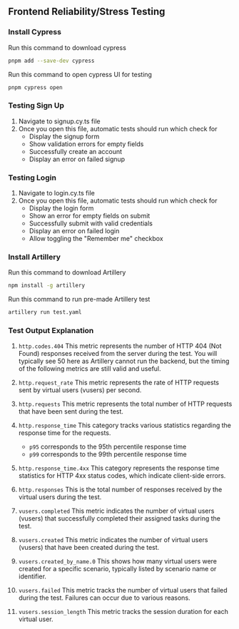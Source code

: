 ## Frontend Reliability/Stress Testing

### Install Cypress

Run this command to download cypress
```bash
pnpm add --save-dev cypress
```

Run this command to open cypress UI for testing
```bash
pnpm cypress open
```

### Testing Sign Up

1. Navigate to signup.cy.ts file
2. Once you open this file, automatic tests should run which check for
    - Display the signup form
    - Show validation errors for empty fields
    - Successfully create an account
    - Display an error on failed signup

### Testing Login

1. Navigate to login.cy.ts file
2. Once you open this file, automatic tests should run which check for 
    - Display the login form
    - Show an error for empty fields on submit
    - Successfully submit with valid credentials
    - Display an error on failed login
    - Allow toggling the "Remember me" checkbox

### Install Artillery

Run this command to download Artillery
```bash
npm install -g artillery
```

Run this command to run pre-made Artillery test
```bash
artillery run test.yaml
```

### Test Output Explanation
1. ```http.codes.404```
This metric represents the number of HTTP 404 (Not Found) responses received from the server during the test.
You will typically see 50 here as Artillery cannot run the backend, but the timing of the following metrics are still valid and useful.

2. ```http.request_rate``` 
This metric represents the rate of HTTP requests sent by virtual users (vusers) per second. 

3. ```http.requests```
This metric represents the total number of HTTP requests that have been sent during the test.

4. ```http.response_time```
This category tracks various statistics regarding the response time for the requests.
    - ```p95``` corresponds to the 95th percentile response time
    - ```p99``` corresponds to the 99th percentile response time

5. ```http.response_time.4xx```
This category represents the response time statistics for HTTP 4xx status codes, which indicate client-side errors.

6. ```http.responses```
This is the total number of responses received by the virtual users during the test.

7. ```vusers.completed```
This metric indicates the number of virtual users (vusers) that successfully completed their assigned tasks during the test.

8. ```vusers.created```
This metric indicates the number of virtual users (vusers) that have been created during the test.

9. ```vusers.created_by_name.0```
This shows how many virtual users were created for a specific scenario, typically listed by scenario name or identifier.

10. ```vusers.failed```
This metric tracks the number of virtual users that failed during the test. Failures can occur due to various reasons.

11. ```vusers.session_length```
This metric tracks the session duration for each virtual user.